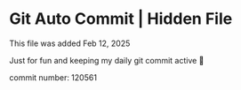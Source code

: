 # Git Auto Commit | Hidden File

This file was added Feb 12, 2025

Just for fun and keeping my daily git commit active 🤪

commit number: 120561
